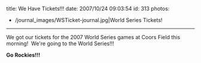 title: We Have Tickets!!!
date: 2007/10/24 09:03:54
id: 313
photos:
- /journal_images/WSTicket-journal.jpg|World Series Tickets!
---
We got our tickets for the 2007 World Series games at Coors Field this morning!  We're going to the World Series!!! 

**Go Rockies!!!**